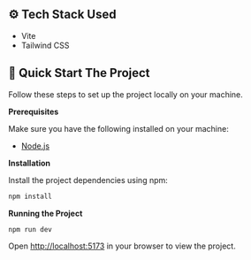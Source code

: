 ## <a name="tech-stack">⚙️ Tech Stack Used</a>

- Vite
- Tailwind CSS

## <a name="quick-start">🤸 Quick Start The Project</a>

Follow these steps to set up the project locally on your machine.

**Prerequisites**

Make sure you have the following installed on your machine:

- [Node.js](https://nodejs.org/en)

**Installation**

Install the project dependencies using npm:

```bash
npm install
```

**Running the Project**

```bash
npm run dev
```

Open [http://localhost:5173](http://localhost:5173) in your browser to view the project.
